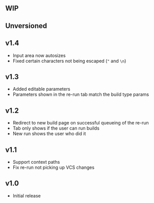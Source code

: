 WIP
---

Unversioned
-----------

v1.4
----
* Input area now autosizes
* Fixed certain characters not being escaped (`"` and `\n`)

v1.3
----
* Added editable parameters
* Parameters shown in the re-run tab match the build type params

v1.2
----
* Redirect to new build page on successful queueing of the re-run
* Tab only shows if the user can run builds
* New run shows the user who did it

v1.1
----
* Support context paths
* Fix re-run not picking up VCS changes

v1.0
----
* Initial release